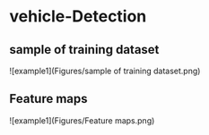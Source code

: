 # vehicle-Detection

sample of training dataset
---------------------
![example1](Figures/sample of training dataset.png)

Feature maps
---------------------
![example1](Figures/Feature maps.png)
